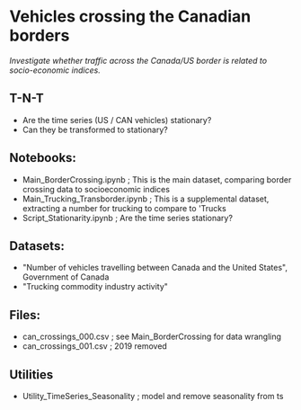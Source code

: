 # Vehicles crossing the Canadian borders

*Investigate whether traffic across the Canada/US border is related to socio-economic indices.*

## T-N-T
* Are the time series (US / CAN vehicles) stationary?
* Can they be transformed to stationary?

## Notebooks:
* Main_BorderCrossing.ipynb ; This is the main dataset, comparing border crossing data to socioeconomic indices
* Main_Trucking_Transborder.ipynb ; This is a supplemental dataset, extracting a number for trucking to compare to 'Trucks
* Script_Stationarity.ipynb ; Are the time series stationary?

## Datasets:
* "Number of vehicles travelling between Canada and the United States", Government of Canada
* "Trucking commodity industry activity"

## Files:
* can_crossings_000.csv ; see Main_BorderCrossing for data wrangling
* can_crossings_001.csv ; 2019 removed

## Utilities
* Utility_TimeSeries_Seasonality ; model and remove seasonality from ts

